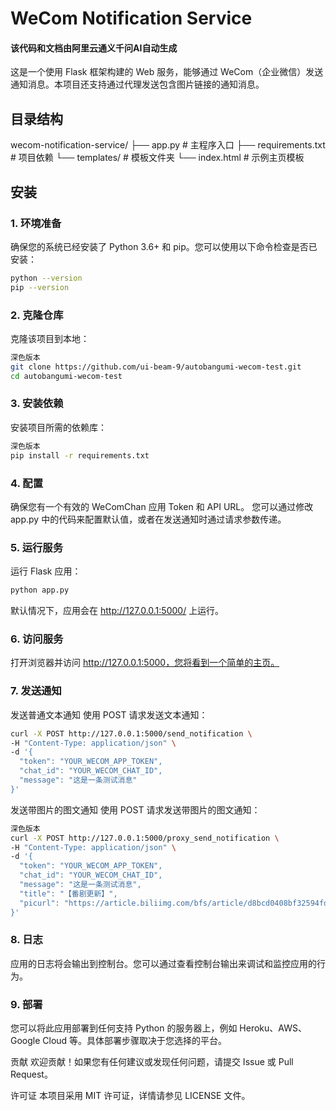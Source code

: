 # WeCom Notification Service

#### 该代码和文档由阿里云通义千问AI自动生成

这是一个使用 Flask 框架构建的 Web 服务，能够通过 WeCom（企业微信）发送通知消息。本项目还支持通过代理发送包含图片链接的通知消息。

## 目录结构
wecom-notification-service/
├── app.py               # 主程序入口
├── requirements.txt     # 项目依赖
└── templates/           # 模板文件夹
└── index.html       # 示例主页模板

## 安装

### 1. 环境准备

确保您的系统已经安装了 Python 3.6+ 和 pip。您可以使用以下命令检查是否已安装：

```sh
python --version
pip --version
```

### 2. 克隆仓库
克隆该项目到本地：

```sh
深色版本
git clone https://github.com/ui-beam-9/autobangumi-wecom-test.git
cd autobangumi-wecom-test
```
### 3. 安装依赖
安装项目所需的依赖库：

```sh
深色版本
pip install -r requirements.txt
```

### 4. 配置
确保您有一个有效的 WeComChan 应用 Token 和 API URL。
您可以通过修改 app.py 中的代码来配置默认值，或者在发送通知时通过请求参数传递。

### 5. 运行服务
运行 Flask 应用：

```sh
python app.py
```
默认情况下，应用会在 http://127.0.0.1:5000/ 上运行。

### 6. 访问服务
打开浏览器并访问 http://127.0.0.1:5000，您将看到一个简单的主页。

### 7. 发送通知
发送普通文本通知
使用 POST 请求发送文本通知：

```sh
curl -X POST http://127.0.0.1:5000/send_notification \
-H "Content-Type: application/json" \
-d '{
  "token": "YOUR_WECOM_APP_TOKEN",
  "chat_id": "YOUR_WECOM_CHAT_ID",
  "message": "这是一条测试消息"
}'
```

发送带图片的图文通知
使用 POST 请求发送带图片的图文通知：

```sh
深色版本
curl -X POST http://127.0.0.1:5000/proxy_send_notification \
-H "Content-Type: application/json" \
-d '{
  "token": "YOUR_WECOM_APP_TOKEN",
  "chat_id": "YOUR_WECOM_CHAT_ID",
  "message": "这是一条测试消息",
  "title": "【番剧更新】",
  "picurl": "https://article.biliimg.com/bfs/article/d8bcd0408bf32594fd82f27de7d2c685829d1b2e.png"
}'
```

### 8. 日志
应用的日志将会输出到控制台。您可以通过查看控制台输出来调试和监控应用的行为。

### 9. 部署
您可以将此应用部署到任何支持 Python 的服务器上，例如 Heroku、AWS、Google Cloud 等。具体部署步骤取决于您选择的平台。

贡献
欢迎贡献！如果您有任何建议或发现任何问题，请提交 Issue 或 Pull Request。

许可证
本项目采用 MIT 许可证，详情请参见 LICENSE 文件。